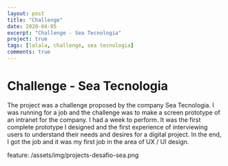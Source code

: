 ```yaml
---
layout: post
title: "Challenge"
date: 2020-04-05
excerpt: "Challenge - Sea Tecnologia"
project: true
tags: [lalala, challenge, sea tecnologia]
comments: true
---
```


# Challenge - Sea Tecnologia

The project was a challenge proposed by the company Sea Tecnologia. I was running for a job and the challenge was to make a screen prototype of an intranet for the company. I had a week to perform. It was the first complete prototype I designed and the first experience of interviewing users to understand their needs and desires for a digital project. In the end, I got the job and it was my first job in the area of ​​UX / UI design.

feature: /assets/img/projects-desafio-sea.png